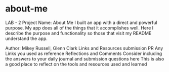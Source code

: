 # about-me
LAB - 2
Project Name: About Me
I built an app with a direct and powerful purpose. My app does all of the things that it accomplishes well. Here I describe the purpose and functionality so those that visit my README understand the app.

Author: Mikey Russell, Glenn Clark
Links and Resources
submission PR
Any Links you used as reference
Reflections and Comments
Consider including the answers to your daily journal and submission questions here
This is also a good place to reflect on the tools and resources used and learned